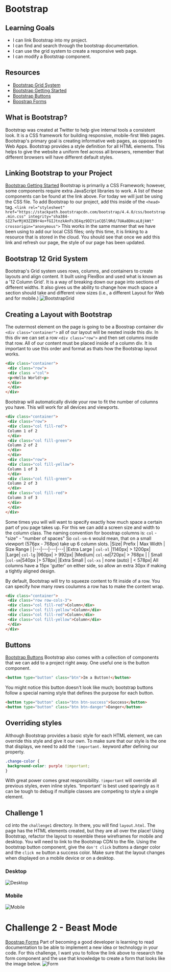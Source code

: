 # Bootstrap
## Learning Goals
 - I can link Bootstrap into my project.
 - I can find and search through the bootstrap documentation.
 - I can use the grid system to create a responsive web page.
 - I can modify a Bootstrap component.

## Resources
 - [Bootstrap Grid System](https://getbootstrap.com/docs/4.4/layout/grid/)
 - [Bootstrap Getting Started](https://getbootstrap.com/docs/4.4/getting-started/introduction/) 
 - [Bootstrap Buttons](https://getbootstrap.com/docs/4.0/components/buttons/) 
 - [Boostrap Forms](https://getbootstrap.com/docs/4.0/components/forms/) 

## What is Bootstrap?
Bootstrap was created at Twitter to help give internal tools a consistent look. It is a CSS framework for building responsive, mobile-first Web pages. Bootstrap's primary goal is creating informative web pages, as opposed to Web Apps. Bootstrap provides a style definition for all HTML elements. This helps to give the website a uniform feel across all browsers, remember that different browsers will have different default styles. 

## Linking Bootstrap to your Project
[Bootstrap Getting Started](https://getbootstrap.com/docs/4.4/getting-started/introduction/) 
Bootstrap is primarily a CSS Framework; however, some components require extra JavaScript libraries to work. A list of these components can be found at the link above. For today we will just be using the CSS file. 
To add Bootstrap to our project, add this inside of the `<head>` tag. 
```<link rel="stylesheet" href="https://stackpath.bootstrapcdn.com/bootstrap/4.4.0/css/bootstrap.min.css" integrity="sha384-SI27wrMjH3ZZ89r4o+fGIJtnzkAnFs3E4qz9DIYioCQ5l9Rd/7UAa8DHcaL8jkWt" crossorigin="anonymous">``` 
This works in the same manner that we have been using to add our local CSS files; only this time, it is linking to a resource that is stored in the cloud.
You should see that once we add this link and refresh our page, the style of our page has been updated. 

## Bootstrap 12 Grid System
Bootstrap's Grid system uses rows, columns, and containers to create layouts and align content. It built using FlexBox and used what is known as a '12 Column Grid'. It is a way of breaking down our page into sections of different widths. It also gives us the ability to change how much space a section should take and different view sizes (i.e., a different Layout for Web and for mobile.) 
![BootstrapGrid](https://www.c-sharpcorner.com/article/bootstrap-grid-system/Images/1.png)

## Creating a Layout with Bootstrap
The outermost element on the page is going to be a Boostrap container div `<div class="container">` all of our layout will be nested inside this div. In this div we can set a row `<div class="row">` and then set columns inside that row. All of our content must be placed inside of a column div. It is important to use this order and format as thats how the Bootstrap layout works. 
```html
<div class="container">
 <div class="row">
 <div class ="col">
 <p>Hello World!<p>
 </div>
 </div>
</div>
```

Bootstrap will automatically divide your row to fit the number of columns you have. This will work for all devices and viewports. 
```html
<div class="container">
 <div class="row">
 <div class="col fill-red">
 Column 1 of 2
 </div>
 <div class="col fill-green">
 Column 2 of 2
 </div>
 </div>
 <div class="row">
 <div class="col fill-yellow">
 Column 1 of 3
 </div>
 <div class="col fill-green">
 Column 2 of 3
 </div>
 <div class="col fill-red">
 Column 3 of 3
 </div>
 </div>
</div>
```
Some times you will will want to specify exactly how much space a certain part of you page takes up. For this we can add a screen size and width to the column class.
The naming convention for boostrap columns is: 
`col` - "size" - "number of spaces" 
So `col-sm-6` would mean, that on a small viewport (576px - 768px) take up 6 column slots.
|Size| Prefix | Max Width | Size Range |
|---|---|---|---|
|Extra Large | `col-xl` |1140px| > 1200px|
|Large| `col-lg` |960px| > 992px|
|Medium| `col-md`|720px| > 768px |
| Small |`col-sm`|540px |> 578px|
|Extra Small | `col-xs` | none (auto) | < 578px|
All columns have a 15px 'gutter' on either side, so allow an extra 30px if making a tightly aligned design.

By default, Bootstrap will try to squeeze content to fit inside of a row. You can specify how many rows coulumns a row has to make the content wrap.
```html
<div class="container">
 <div class="row row-cols-3">
 <div class="col fill-red">Column</div>
 <div class="col fill-yellow">Column</div>
 <div class="col fill-red">Column</div>
 <div class="col fill-yellow">Column</div>
 </div>
</div>
```

## Buttons
[Bootstrap Buttons](https://getbootstrap.com/docs/4.0/components/buttons/) 
Bootstrap also comes with a collection of components that we can add to a project right away. One useful one is the button component.
```html
<button type="button" class="btn">Im a Button!</button>
```
You might notice this button doesn't look like much; bootstrap buttons follow a special naming style that defines the purpose for each button.
```html
<button type="button" class="btn btn-success">Success</button>
<button type="button" class="btn btn-danger">Danger</button>
```
## Overriding styles
Although Bootstrap provides a basic style for each HTML element, we can override this style and give it our own. To make sure that our style is the one that displays, we need to add the `!important.` keyword after defining our property.
```css
.change-color {
 background-color: purple !important;
}
```
With great power comes great responsibility. `!important` will override all previous styles, even inline styles. 'Important' is best used sparingly as it can be tough to debug if multiple classes are competing to style a single element.

## Challenge 1
cd into the `challenge1` directory. In there, you will find `layout.html`. The page has the HTML elements created, but they are all over the place! Using Bootstrap, refactor the layout to resemble these wireframes for mobile and desktop. You will need to link to the Bootstrap CDN to the file. Using the bootstrap button component, give the `don't click` buttons a danger color and the `click me` button a success color. Make sure that the layout changes when displayed on a mobile device or on a desktop.

### Desktop
![Desktop](./docs/Desktop-Wireframe.png)
### Mobile
![Mobile](./docs/Mobile-Wireframe.png)

# Challenge 2 - Beast Mode
[Boostrap Forms](https://getbootstrap.com/docs/4.0/components/forms/) 
Part of becoming a good developer is learning to read documentation to be able to implement a new idea or technology in your code. For this challenge, I want you to follow the link above to research the form component and the use that knowledge to create a form that looks like the image below. 
![Form](./docs/form-final.png)



